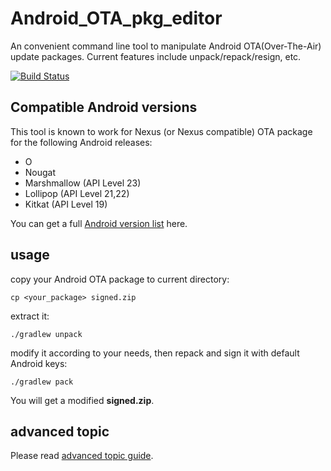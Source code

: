 # Android_OTA_pkg_editor
An convenient command line tool to manipulate Android OTA(Over-The-Air) update packages. Current features include unpack/repack/resign, etc.

[![Build Status](https://travis-ci.org/cfig/Android_OTA_pkg_editor.svg?branch=master)](https://travis-ci.org/cfig/Android_OTA_pkg_editor)

## Compatible Android versions

This tool is known to work for Nexus (or Nexus compatible) OTA package for the following Android releases:
 - O
 - Nougat
 - Marshmallow (API Level 23)
 - Lollipop (API Level 21,22)
 - Kitkat (API Level 19)

You can get a full [Android version list](https://source.android.com/source/build-numbers.html) here.

## usage

copy your Android OTA package to current directory:

    cp <your_package> signed.zip

extract it:

    ./gradlew unpack

modify it according to your needs, then repack and sign it with default Android keys:

    ./gradlew pack

You will get a modified **signed.zip**.

## advanced topic
Please read [advanced topic guide](https://github.com/cfig/Android_OTA_pkg_editor/blob/master/README.expert.md).
